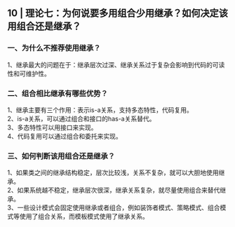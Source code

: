 ## 10 | 理论七：为何说要多用组合少用继承？如何决定该用组合还是继承？
### 一、为什么不推荐使用继承？
1、继承最大的问题在于：继承层次过深、继承关系过于复杂会影响到代码的可读性和可维护性。

### 二、组合相比继承有哪些优势？
1、继承主要有三个作用：表示is-a关系，支持多态特性，代码复用。  
2、is-a关系，可以通过组合和接口的has-a关系替代。  
3、多态特性可以用接口来实现。  
4、代码复用可以通过组合和委托来实现。

### 三、如何判断该用组合还是继承？
1、如果类之间的继承结构稳定，层次比较浅，关系不复杂，就可以大胆地使用继承。  
2、如果系统越不稳定，继承层次很深，继承关系复杂，就尽量使用组合来替代继承。  
3、一些设计模式会固定使用继承或者组合，例如装饰者模式、策略模式、组合模式等使用了组合关系，而模板模式使用了继承关系。  

